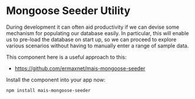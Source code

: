 # Mongoose Seeder Utility

During development it can often aid productivity if we can devise some mechanism for populating our database easily. In particular, this will enable us to pre-load the database on start up, so we can proceed to explore various scenarios without having to manually enter a range of sample data.

This component here is a useful approach to this:

- <https://github.com/ermaxnet/mais-mongoose-seeder>

Install the component into your app now:

```bash
npm install mais-mongoose-seeder
```
